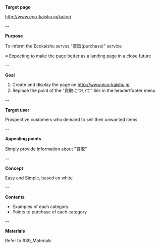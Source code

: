 **Target page**

http://www.eco-kaishu.jp/kaitori

--

**Purpose**

To inform the Ecokaishu serves "買取(purchase)" service

※ Expecting to make the page better as a landing page in a close future

--

**Goal**

1. Create and display the page on http://www.eco-kaishu.jp
2. Replace the point of the "買取について" link in the header/footer menu

--

**Target user**

Prospective customers who demand to sell their unwanted items

--

**Appealing points**

Simply provide information about "買取"

--

**Concept**

Easy and Simple, based on white

--

**Contents**

* Examples of each category
* Points to purchase of each category

--

**Materials**

Refer to #39_Materials